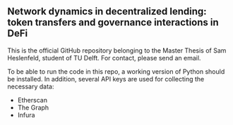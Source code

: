 ## Network dynamics in decentralized lending: token transfers and governance interactions in DeFi

This is the official GitHub repository belonging to the Master Thesis of Sam Heslenfeld, student of TU Delft.
For contact, please send an email.

To be able to run the code in this repo, a working version of Python should be installed.
In addition, several API keys are used for collecting the necessary data:
- Etherscan
- The Graph
- Infura
